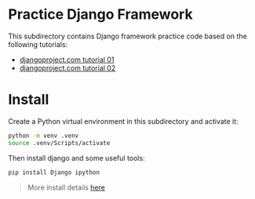 # Practice Django Framework

This subdirectory contains Django framework practice code based on the following tutorials:

- [djangoproject.com tutorial 01](https://docs.djangoproject.com/en/3.2/intro/tutorial01/)
- [djangoproject.com tutorial 02](https://docs.djangoproject.com/en/3.2/intro/tutorial02/)

# Install

Create a Python virtual environment in this subdirectory and activate it:

```bash
python -m venv .venv
source .venv/Scripts/activate
```

Then install django and some useful tools:

```bash
pip install Django ipython
```

> More install details [here](https://docs.djangoproject.com/en/3.2/intro/install/)
